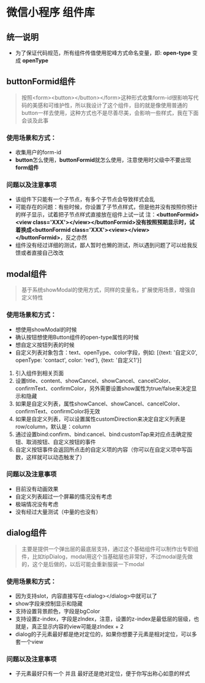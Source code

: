 # 微信小程序 组件库
## 统一说明
- 为了保证代码规范，所有组件传值使用驼峰方式命名变量，即: **open-type** 变成 **openType**

## buttonFormid组件
> 按照&lt;form&gt;&lt;button&gt;&lt;/button&gt;&lt;/form&gt;这种形式收集form-id很影响写代码的美感和可维护性，所以我设计了这个组件，目的就是像使用普通的button一样去使用，这种方式也不是尽善尽美，会影响一些样式，我在下面会谈及此事

### 使用场景和方式：
- 收集用户的form-id
- **button**怎么使用，**buttonFormid**就怎么使用，注意使用时父级中不要出现**form组件**

### 问题以及注意事项
- 该组件下只能有一个子节点，有多个子节点会导致样式会乱
- 可能存在的问题：有些时候，你设置了子节点样式，但是他并没有按照你预计的样子显示，试着把子节点样式直接放在组件上试一试
注：**&lt;buttonFormid&gt;&lt;view class='XXX'&gt;&lt;/view&gt;&lt;/buttonFormid&gt;**没有按照预期显示时，试着换成**&lt;buttonFormid class='XXX'&gt;&lt;view&gt;&lt;/view&gt;&lt;/buttonFormid&gt;**，反之亦然
- 组件没有经过详细的测试，鄙人暂时也懒的测试，所以遇到问题了可以给我反馈或者直接自己改改

## modal组件
> 基于系统showModal的使用方式，同样的变量名，扩展使用场景，增强自定义特性

### 使用场景和方式：
- 想使用showModal的时候
- 确认按钮想使用Button组件的open-type属性的时候
- 想自定义按钮列表的时候
- 自定义列表对象包含：text、openType、color字段，例如: [{text: '自定义0', openType: 'contact', color: 'red'}, {text: '自定义1'}]

1. 引入组件到相关页面
1. 设置title、content、showCancel、showCancel、cancelColor、confirmText、confirmColor，另外需要设置show属性为true/false来决定显示和隐藏
1. 如果是自定义列表，属性showCancel、showCancel、cancelColor、confirmText、confirmColor将无效
1. 如果是自定义列表，可以设置属性customDirection来决定自定义列表是row/column，默认是：column
1. 通过设置bind:confirm、bind:cancel、bind:customTap来对应点击确定按钮、取消按钮、自定义按钮的事件
1. 自定义按钮事件会返回所点击的自定义项的内容（你可以在自定义项中写函数，这样就可以动态触发了）

### 问题以及注意事项
- 目前没有动画效果
- 自定义列表超过一个屏幕的情况没有考虑
- 极端情况没有考虑
- 没有经过大量测试（中量的也没有）

## dialog组件
> 主要是提供一个弹出层的最底层支持，通过这个基础组件可以制作出专职组件，比如tipDialog，modal用这个当基础层也非常好，不过modal是先做的，这个是后做的，以后可能会重新服装一下modal

### 使用场景和方式：
- 因为支持slot，内容直接写在&lt;dialog&gt;&lt;/dialog&gt;中就可以了
- show字段来控制显示和隐藏
- 支持设置背景颜色，字段是bgColor
- 支持设置z-index，字段是zIndex，注意，设置的z-index是最低层的层级，也就是，真正显示内容的view可能是zIndex + 2
- dialog的子元素最好都是绝对定位的，如果你想要子元素是相对定位，可以多套一个view

### 问题以及注意事项
- 子元素最好只有一个 并且 最好还是绝对定位，便于你写出称心如意的样式
